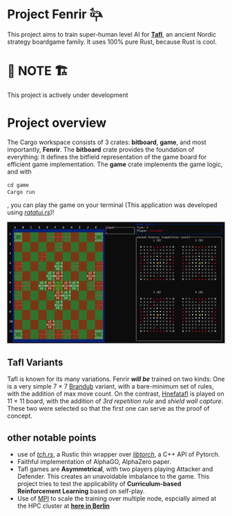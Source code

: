 # Project Fenrir &#x130E7;
This project aims to train super-human level AI for [**Tafl**](https://en.wikipedia.org/wiki/Tafl_games), an ancient Nordic strategy boardgame family. It uses 100% pure Rust, because Rust is cool.

# 👷 NOTE 🏗️
This project is actively under development

# Project overview
The Cargo workspace consists of 3 crates: **bitboard**, **game**, and most importantly, **Fenrir**.
The **bitboard** crate provides the foundation of everything: It defines the bitfield representation of the game board for efficient game implementation.
The **game** crate implements the game logic, and with 
```
cd game
Cargo run
```
, you can play the game on your terminal (This application was developed using [_ratatui.rs_](https://ratatui.rs/))! 
<p align="center">
  <img src="figures/game_tui.png" alt="image from the tui application" width="800">
</p>

## Tafl Variants
Tafl is known for its many variations. Fenrir ___will be___ trained on two kinds: One is a very simple 7 × 7 [Brandub](http://tafl.cyningstan.com/page/171/brandub) variant, with a bare-minimum set of rules, with the addition of max move count. On the contrast, [Hnefatafl](http://www.gamecabinet.com/history/Hnef.html) is played on 11 × 11 board, with the addition of *3rd repetition rule* and *shield wall capture*. These two were selected so that the first one can serve as the proof of concept. 

## other notable points
- use of [_tch.rs_](https://github.com/LaurentMazare/tch-rs), a Rustic thin wrapper over [_libtorch_](https://docs.pytorch.org/cppdocs/), a C++ API of Pytorch.
- Faithful implementation of AlphaGO, AlphaZero paper.
- Tafl games are **Asymmetrical**, with two players playing Attacker and Defender. This creates an unavoidable imbalance to the game. This project tries to test the applicability of **Curriculum-based Reinforcement Learning** based on self-play.
- Use of [MPI](https://github.com/rsmpi/rsmpi) to scale the training over multiple node, espcially aimed at the HPC cluster at [**here in Berlin**](https://www.tu.berlin/en/math)




